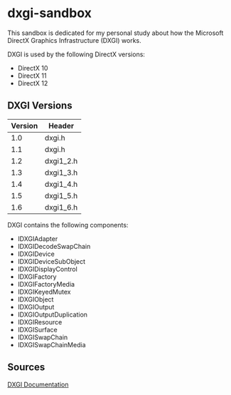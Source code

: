 # dxgi-sandbox
This sandbox is dedicated for my personal study about how the Microsoft DirectX Graphics Infrastructure (DXGI) works.

DXGI is used by the following DirectX versions:
* DirectX 10
* DirectX 11
* DirectX 12

## DXGI Versions

| Version | Header    |
| ------- | --------- |
|   1.0	  | dxgi.h    |
|   1.1	  | dxgi.h    |
|   1.2	  | dxgi1_2.h |
|   1.3	  | dxgi1_3.h |
|   1.4	  | dxgi1_4.h |
|   1.5	  | dxgi1_5.h |
|   1.6   | dxgi1_6.h |

DXGI contains the following components:
* IDXGIAdapter
* IDXGIDecodeSwapChain
* IDXGIDevice
* IDXGIDeviceSubObject
* IDXGIDisplayControl
* IDXGIFactory
* IDXGIFactoryMedia
* IDXGIKeyedMutex
* IDXGIObject
* IDXGIOutput
* IDXGIOutputDuplication
* IDXGIResource
* IDXGISurface
* IDXGISwapChain
* IDXGISwapChainMedia

## Sources

[DXGI Documentation](https://docs.microsoft.com/fi-fi/windows/win32/direct3ddxgi/dx-graphics-dxgi)
